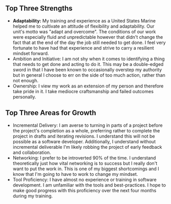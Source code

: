 ## Top Three Strengths
- **Adaptability:** My training and experience as a United States Marine helped me to cultivate an attitude of flexibility and adaptability.  Our unit's motto was "adapt and overcome".  The conditions of our work were especially fluid and unpredictable however that didn't change the fact that at the end of the day the job still needed to get done.  I feel very fortunate to have had that experience and strive to carry a resilient mindset forward.
- Ambition and Initiative: I am not shy when it comes to identifying a thing that needs to get done and acting to do it.  This may be a double-edged sword in that I have been known to occasionally overstep my authority but in general I choose to err on the side of too much action, rather than not enough.
- Ownership: I view my work as an extension of my person and therefore take pride in it.  I take mediocre craftsmanship and failed outcomes personally.


## Top Three Areas for Growth
- Incremental Delivery: I am averse to turning in parts of a project before the project's completion as a whole, preferring rather to complete the project in drafts and iterating revisions.  I understand this will not be possible as a software developer.  Additionally, I understand without incremental deliverable I'm likely robbing the project of early feedback and collaboration. 
- Networking: I prefer to be introverted 90% of the time.  I understand theoretically just how vital networking is to success but I really don't want to put the work in.  This is one of my biggest shortcomings and I know that I'm going to have to work to change my mindset.
- Tool Proficiency: I have almost no experience or training in software development.  I am unfamiliar with the tools and best-practices.  I hope to make good progress with this proficiency over the next four months during my training.
